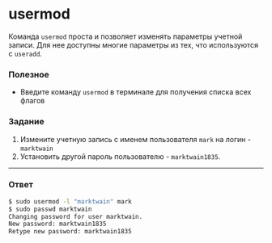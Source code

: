 # usermod

Команда `usermod` проста и позволяет изменять параметры учетной записи. Для нее доступны многие параметры из тех, что используются с `useradd`.

### Полезное

- Введите команду `usermod` в терминале для получения списка всех флагов

### Задание

1. Измените учетную запись с именем пользователя `mark` на логин - `marktwain`
2. Установить другой пароль пользователю - `marktwain1835`.

---

### Ответ

```bash
$ sudo usermod -l "marktwain" mark
$ sudo passwd marktwain
Changing password for user marktwain.
New password: marktwain1835
Retype new password: marktwain1835
```
